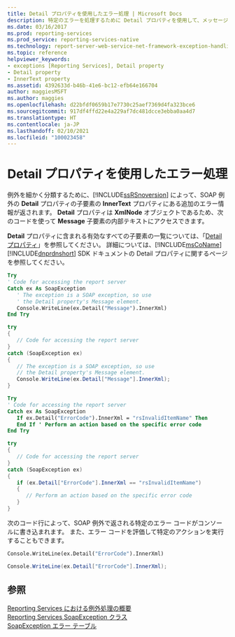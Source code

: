 ```yaml
---
title: Detail プロパティを使用したエラー処理 | Microsoft Docs
description: 特定のエラーを処理するために Detail プロパティを使用して、メッセージの子要素の内部テキストにアクセスする方法について説明します。
ms.date: 03/16/2017
ms.prod: reporting-services
ms.prod_service: reporting-services-native
ms.technology: report-server-web-service-net-framework-exception-handling
ms.topic: reference
helpviewer_keywords:
- exceptions [Reporting Services], Detail property
- Detail property
- InnerText property
ms.assetid: 4392633d-b46b-41e6-bc12-efb64e166704
author: maggiesMSFT
ms.author: maggies
ms.openlocfilehash: d22bfdf0659b17e7730c25aef7369d4fa323bce6
ms.sourcegitcommit: 917df4ffd22e4a229af7dc481dcce3ebba0aa4d7
ms.translationtype: HT
ms.contentlocale: ja-JP
ms.lasthandoff: 02/10/2021
ms.locfileid: "100023458"
---
```

# <a name="using-the-detail-property-to-handle-specific-errors"></a>Detail プロパティを使用したエラー処理
  例外を細かく分類するために、[!INCLUDE[ssRSnoversion](../../../includes/ssrsnoversion-md.md)] によって、SOAP 例外の **Detail** プロパティの子要素の **InnerText** プロパティにある追加のエラー情報が返されます。 **Detail** プロパティは **XmlNode** オブジェクトであるため、次のコードを使って **Message** 子要素の内部テキストにアクセスできます。  
  
 **Detail** プロパティに含まれる有効なすべての子要素の一覧については、「[Detail プロパティ](../../../reporting-services/report-server-web-service-net-framework-exception-handling/soapexception-class/detail-property.md)」を参照してください。 詳細については、[!INCLUDE[msCoName](../../../includes/msconame-md.md)] [!INCLUDE[dnprdnshort](../../../includes/dnprdnshort-md.md)] SDK ドキュメントの Detail プロパティに関するページを参照してください。  
  
```vb  
Try  
' Code for accessing the report server  
Catch ex As SoapException  
   ' The exception is a SOAP exception, so use  
   ' the Detail property's Message element.  
   Console.WriteLine(ex.Detail("Message").InnerXml)  
End Try  
```  
  
```csharp  
try  
{  
   // Code for accessing the report server  
}  
catch (SoapException ex)  
{  
   // The exception is a SOAP exception, so use  
   // the Detail property's Message element.  
   Console.WriteLine(ex.Detail["Message"].InnerXml);  
}  
```  
  
```vb  
Try  
' Code for accessing the report server  
Catch ex As SoapException  
   If ex.Detail("ErrorCode").InnerXml = "rsInvalidItemName" Then  
   End If ' Perform an action based on the specific error code  
End Try  
```  
  
```csharp  
try  
{  
   // Code for accessing the report server  
}  
catch (SoapException ex)  
{  
   if (ex.Detail["ErrorCode"].InnerXml == "rsInvalidItemName")  
   {  
      // Perform an action based on the specific error code  
   }  
}  
```  
  
 次のコード行によって、SOAP 例外で返される特定のエラー コードがコンソールに書き込まれます。 また、エラー コードを評価して特定のアクションを実行することもできます。  
  
```vb  
Console.WriteLine(ex.Detail("ErrorCode").InnerXml)  
```  
  
```csharp  
Console.WriteLine(ex.Detail["ErrorCode"].InnerXml);  
```  
  
## <a name="see-also"></a>参照  
 [Reporting Services における例外処理の概要](../../../reporting-services/report-server-web-service-net-framework-exception-handling/introducing-exception-handling-in-reporting-services.md)   
 [Reporting Services SoapException クラス](../../../reporting-services/report-server-web-service-net-framework-exception-handling/soapexception-class/reporting-services-soapexception-class.md)   
 [SoapException エラー テーブル](../../../reporting-services/report-server-web-service-net-framework-exception-handling/soapexception-class/soapexception-errors-table.md)  
  
  
